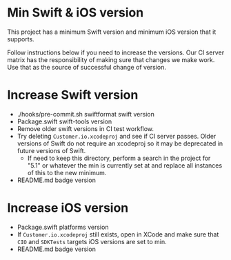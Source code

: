 # Min Swift & iOS version

This project has a minimum Swift version and minimum iOS version that it supports. 

Follow instructions below if you need to increase the versions. Our CI server matrix has the responsibility of making sure that changes we make work. Use that as the source of successful change of version. 

# Increase Swift version

* ./hooks/pre-commit.sh swiftformat swift version
* Package.swift swift-tools version
* Remove older swift versions in CI test workflow. 
* Try deleting `Customer.io.xcodeproj` and see if CI server passes. Older versions of Swift do not require an xcodeproj so it may be deprecated in future versions of Swift. 
    * If need to keep this directory, perform a search in the project for "5.1" or whatever the min is currently set at and replace all instances of this to the new minimum. 
* README.md badge version

# Increase iOS version

* Package.swift platforms version
* If `Customer.io.xcodeproj` still exists, open in XCode and make sure that `CIO` and `SDKTests` targets iOS versions are set to min. 
* README.md badge version